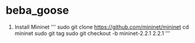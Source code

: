# beba_goose
1. Install Mininet
   '''
   sudo git clone https://github.com/mininet/mininet
   cd mininet
   sudo git tag
   sudo git checkout -b mininet-2.2.1 2.2.1
   '''
